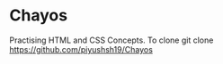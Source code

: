 # Chayos
 Practising HTML and CSS Concepts.
 To clone
 git clone https://github.com/piyushsh19/Chayos

